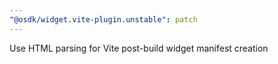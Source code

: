 ```yaml
---
"@osdk/widget.vite-plugin.unstable": patch
---
```


Use HTML parsing for Vite post-build widget manifest creation
